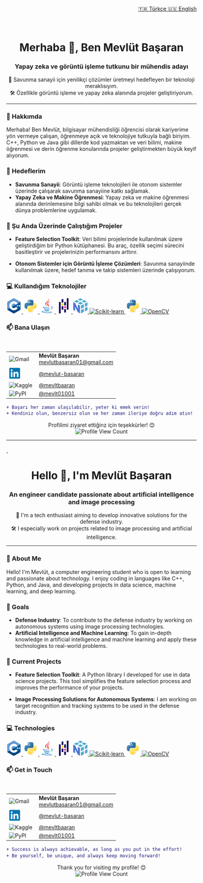 
<p align="right">
<a href="#‎‎ "> 🇹🇷 Türkçe </a>
<a href="#‎‎."> 🇺🇸 English </a>
</p>


#### ‎ 

<h1 align="center">Merhaba 👋, Ben Mevlüt Başaran</h1>
<h3 align="center">Yapay zeka ve görüntü işleme tutkunu bir mühendis adayı</h3>

<p align="center">
  🚀 Savunma sanayii için yenilikçi çözümler üretmeyi hedefleyen bir teknoloji meraklısıyım.
  <br>
  🛠️ Özellikle görüntü işleme ve yapay zeka alanında projeler geliştiriyorum.
</p>

---

### 🌟 Hakkımda

Merhaba! Ben Mevlüt, bilgisayar mühendisliği öğrencisi olarak kariyerime yön vermeye çalışan, öğrenmeye açık ve teknolojiye tutkuyla bağlı biriyim. C++, Python ve Java gibi dillerde kod yazmaktan ve veri bilimi, makine öğrenmesi ve derin öğrenme konularında projeler geliştirmekten büyük keyif alıyorum.

### 🎯 Hedeflerim

- **Savunma Sanayii**: Görüntü işleme teknolojileri ile otonom sistemler üzerinde çalışarak savunma sanayiine katkı sağlamak.
- **Yapay Zeka ve Makine Öğrenmesi**: Yapay zeka ve makine öğrenmesi alanında derinlemesine bilgi sahibi olmak ve bu teknolojileri gerçek dünya problemlerine uygulamak.

### 🚀 Şu Anda Üzerinde Çalıştığım Projeler

- **Feature Selection Toolkit**: Veri bilimi projelerinde kullanılmak üzere geliştirdiğim bir Python kütüphanesi. Bu araç, özellik seçimi sürecini basitleştirir ve projelerinizin performansını arttırır.

- **Otonom Sistemler için Görüntü İşleme Çözümleri**: Savunma sanayiinde kullanılmak üzere, hedef tanıma ve takip sistemleri üzerinde çalışıyorum.

### 💻 Kullandığım Teknolojiler

<p align="left">
  <a href="https://www.cplusplus.com/" target="_blank">
    <img src="https://raw.githubusercontent.com/devicons/devicon/master/icons/cplusplus/cplusplus-original.svg" alt="C++" width="40" height="40"/>
  </a>
  <a href="https://www.python.org/" target="_blank">
    <img src="https://raw.githubusercontent.com/devicons/devicon/master/icons/python/python-original.svg" alt="Python" width="40" height="40"/>
  </a>
  <a href="https://www.java.com/" target="_blank">
    <img src="https://raw.githubusercontent.com/devicons/devicon/master/icons/java/java-original.svg" alt="Java" width="40" height="40"/>
  </a>
  <a href="https://pandas.pydata.org/" target="_blank">
    <img src="https://raw.githubusercontent.com/devicons/devicon/master/icons/pandas/pandas-original.svg" alt="Pandas" width="40" height="40"/>
  </a>
  <a href="https://numpy.org/" target="_blank">
    <img src="https://raw.githubusercontent.com/devicons/devicon/master/icons/numpy/numpy-original.svg" alt="NumPy" width="40" height="40"/>
  </a>
  <a href="https://scikit-learn.org/" target="_blank">
    <img src="https://upload.wikimedia.org/wikipedia/commons/0/05/Scikit_learn_logo_small.svg" alt="Scikit-learn" width="40" height="40"/>
  </a>
  <a href="https://pillow.readthedocs.io/" target="_blank">
    <img src="https://raw.githubusercontent.com/devicons/devicon/master/icons/python/python-original.svg" alt="PIL" width="40" height="40"/>
  </a>
  <a href="https://opencv.org/" target="_blank">
    <img src="https://www.vectorlogo.zone/logos/opencv/opencv-icon.svg" alt="OpenCV" width="40" height="40"/>
  </a>
</p>

### 📫 Bana Ulaşın
<br>

<table>
  <tr>
    <td style="border: none;">
      <img src="https://static.vecteezy.com/system/resources/previews/017/396/757/original/google-mail-icons-free-png.png" alt="Gmail" width="30" height="30"/>
    </td>
    <td style="border: none; padding-left: 10px;">
      <strong>Mevlüt Başaran</strong><br>
      <a href="mailto:mevlutbasaran01@gmail.com">mevlutbasaran01@gmail.com</a>
    </td>
  </tr>
  <tr>
    <td style="border: none;">
      <img src="https://raw.githubusercontent.com/devicons/devicon/master/icons/linkedin/linkedin-original.svg" alt="LinkedIn" width="30" height="30"/>
    </td>
    <td style="border: none; padding-left: 10px;">
      <a href="https://www.linkedin.com/in/mevlut-basaran/">@mevlut-basaran</a>
    </td>
  </tr>
  <tr>
    <td style="border: none;">
      <img src="https://www.kaggle.com/static/images/site-logo.svg" alt="Kaggle" width="30" height="30"/>
    </td>
    <td style="border: none; padding-left: 10px;">
      <a href="https://www.kaggle.com/mevltbaaran" target="_blank">@mevltbaaran</a>
    </td>
  </tr>
  <tr>
    <td style="border: none;">
      <img src="https://pypi.org/static/images/logo-small.8998e9d1.svg" alt="PyPI" width="30" height="30"/>
    </td>
    <td style="border: none; padding-left: 10px;">
      <a href="https://pypi.org/user/mevlt01001/" target="_blank">@mevlt01001</a>
    </td>
  </tr>
</table>

```diff
+ Başarı her zaman ulaşılabilir, yeter ki emek verin!
+ Kendiniz olun, benzersiz olun ve her zaman ileriye doğru adım atın!
```
<p align="center"> Profilimi ziyaret ettiğinz için teşekkürler! 😊 <br> <img src="https://komarev.com/ghpvc/?username=mevlt01001&label=Profile%20Views&color=red&style=flat" alt="Profile View Count" /> </p>

---

#### ‎.

<h1 align="center">Hello 👋, I'm Mevlüt Başaran</h1>
<h3 align="center">An engineer candidate passionate about artificial intelligence and image processing</h3>

<p align="center">
  🚀 I'm a tech enthusiast aiming to develop innovative solutions for the defense industry.
  <br>
  🛠️ I especially work on projects related to image processing and artificial intelligence.
</p>

---

### 🌟 About Me

Hello! I'm Mevlüt, a computer engineering student who is open to learning and passionate about technology. I enjoy coding in languages like C++, Python, and Java, and developing projects in data science, machine learning, and deep learning.

### 🎯 Goals

- **Defense Industry**: To contribute to the defense industry by working on autonomous systems using image processing technologies.
- **Artificial Intelligence and Machine Learning**: To gain in-depth knowledge in artificial intelligence and machine learning and apply these technologies to real-world problems.

### 🚀 Current Projects

- **Feature Selection Toolkit**: A Python library I developed for use in data science projects. This tool simplifies the feature selection process and improves the performance of your projects.

- **Image Processing Solutions for Autonomous Systems**: I am working on target recognition and tracking systems to be used in the defense industry.

### 💻 Technologies

<p align="left">
  <a href="https://www.cplusplus.com/" target="_blank">
    <img src="https://raw.githubusercontent.com/devicons/devicon/master/icons/cplusplus/cplusplus-original.svg" alt="C++" width="40" height="40"/>
  </a>
  <a href="https://www.python.org/" target="_blank">
    <img src="https://raw.githubusercontent.com/devicons/devicon/master/icons/python/python-original.svg" alt="Python" width="40" height="40"/>
  </a>
  <a href="https://www.java.com/" target="_blank">
    <img src="https://raw.githubusercontent.com/devicons/devicon/master/icons/java/java-original.svg" alt="Java" width="40" height="40"/>
  </a>
  <a href="https://pandas.pydata.org/" target="_blank">
    <img src="https://raw.githubusercontent.com/devicons/devicon/master/icons/pandas/pandas-original.svg" alt="Pandas" width="40" height="40"/>
  </a>
  <a href="https://numpy.org/" target="_blank">
    <img src="https://raw.githubusercontent.com/devicons/devicon/master/icons/numpy/numpy-original.svg" alt="NumPy" width="40" height="40"/>
  </a>
  <a href="https://scikit-learn.org/" target="_blank">
    <img src="https://upload.wikimedia.org/wikipedia/commons/0/05/Scikit_learn_logo_small.svg" alt="Scikit-learn" width="40" height="40"/>
  </a>
  <a href="https://pillow.readthedocs.io/" target="_blank">
    <img src="https://raw.githubusercontent.com/devicons/devicon/master/icons/python/python-original.svg" alt="PIL" width="40" height="40"/>
  </a>
  <a href="https://opencv.org/" target="_blank">
    <img src="https://www.vectorlogo.zone/logos/opencv/opencv-icon.svg" alt="OpenCV" width="40" height="40"/>
  </a>
</p>


### 📫 Get in Touch
<br>

<table>
  <tr>
    <td style="border: none;">
      <img src="https://static.vecteezy.com/system/resources/previews/017/396/757/original/google-mail-icons-free-png.png" alt="Gmail" width="30" height="30"/>
    </td>
    <td style="border: none; padding-left: 10px;">
      <strong>Mevlüt Başaran</strong><br>
      <a href="mailto:mevlutbasaran01@gmail.com">mevlutbasaran01@gmail.com</a>
    </td>
  </tr>
  <tr>
    <td style="border: none;">
      <img src="https://raw.githubusercontent.com/devicons/devicon/master/icons/linkedin/linkedin-original.svg" alt="LinkedIn" width="30" height="30"/>
    </td>
    <td style="border: none; padding-left: 10px;">
      <a href="https://www.linkedin.com/in/mevlut-basaran/">@mevlut-basaran</a>
    </td>
  </tr>
  <tr>
    <td style="border: none;">
      <img src="https://www.kaggle.com/static/images/site-logo.svg" alt="Kaggle" width="30" height="30"/>
    </td>
    <td style="border: none; padding-left: 10px;">
      <a href="https://www.kaggle.com/mevltbaaran" target="_blank">@mevltbaaran</a>
    </td>
  </tr>
  <tr>
    <td style="border: none;">
      <img src="https://pypi.org/static/images/logo-small.8998e9d1.svg" alt="PyPI" width="30" height="30"/>
    </td>
    <td style="border: none; padding-left: 10px;">
      <a href="https://pypi.org/user/mevlt01001/" target="_blank">@mevlt01001</a>
    </td>
  </tr>
</table>

```diff
+ Success is always achievable, as long as you put in the effort!
+ Be yourself, be unique, and always keep moving forward!
```
<p align="center"> Thank you for visiting my profile! 😊 <br> <img src="https://komarev.com/ghpvc/?username=mevlt01001&label=Profile%20Views&color=red&style=flat" alt="Profile View Count" /> </p>
